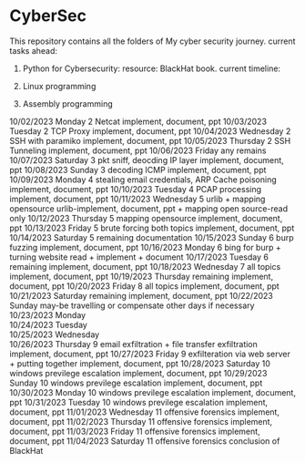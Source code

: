 # CyberSec

This repository contains all the folders of My cyber security journey. current tasks ahead:
1) Python for Cybersecurity:
   resource: BlackHat book.
   current timeline:
   
3) Linux programming
4) Assembly programming 

10/02/2023	Monday	2	Netcat	implement, document, ppt
10/03/2023	Tuesday	2	TCP Proxy	implement, document, ppt
10/04/2023	Wednesday	2	SSH with paramiko	implement, document, ppt
10/05/2023	Thursday	2	SSH Tunneling	implement, document, ppt
10/06/2023	Friday		any remains	
10/07/2023	Saturday	3	pkt sniff, deocding IP layer	implement, document, ppt
10/08/2023	Sunday	3	decoding ICMP	implement, document, ppt
10/09/2023	Monday	4	stealing email credentials, ARP Cache poisoning	implement, document, ppt
10/10/2023	Tuesday	4	PCAP processing	implement, document, ppt
10/11/2023	Wednesday	5	urlib + mapping opensource 	urlib-implement, document, ppt + mapping open source-read only
10/12/2023	Thursday	5	mapping opensource	implement, document, ppt
10/13/2023	Friday	5	brute forcing both topics	implement, document, ppt
10/14/2023	Saturday	5	remaining	documentation
10/15/2023	Sunday	6	burp fuzzing	implement, document, ppt
10/16/2023	Monday	6	bing for burp + turning website	read + implement + document
10/17/2023	Tuesday	6	remaining	implement, document, ppt
10/18/2023	Wednesday	7	all topics	implement, document, ppt
10/19/2023	Thursday		remaining	implement, document, ppt
10/20/2023	Friday	8	all topics	implement, document, ppt
10/21/2023	Saturday		remaining	implement, document, ppt
10/22/2023	Sunday	may-be travelling or compensate other days if necessary		
10/23/2023	Monday			
10/24/2023	Tuesday			
10/25/2023	Wednesday			
10/26/2023	Thursday	9	email exfiltration + file transfer exfiltration	implement, document, ppt
10/27/2023	Friday	9	exfilteration via web server + putting together	implement, document, ppt
10/28/2023	Saturday	10	windows previlege escalation	implement, document, ppt
10/29/2023	Sunday	10	windows previlege escalation	implement, document, ppt
10/30/2023	Monday	10	windows previlege escalation	implement, document, ppt
10/31/2023	Tuesday	10	windows previlege escalation	implement, document, ppt
11/01/2023	Wednesday	11	offensive forensics	implement, document, ppt
11/02/2023	Thursday	11	offensive forensics	implement, document, ppt
11/03/2023	Friday	11	offensive forensics	implement, document, ppt
11/04/2023	Saturday	11	offensive forensics	conclusion of BlackHat
